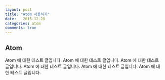 ```yaml
---
layout: post
title: "Atom 사용하기"
date:   2015-12-28
categories: atom
comments: true
---
```


## Atom

Atom 에 대한 테스트 글입니다. Atom 에 대한 테스트 글입니다. Atom 에 대한 테스트 글입니다. Atom 에 대한 테스트 글입니다. Atom 에 대한 테스트 글입니다. Atom 에 대한 테스트 글입니다. 